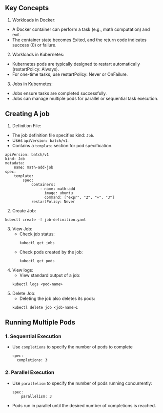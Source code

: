 ## Key Concepts

1. Workloads in Docker:

- A Docker container can perform a task (e.g., math computation) and exit.
- The container state becomes Exited, and the return code indicates success (0) or failure.

2. Workloads in Kubernetes:

- Kubernetes pods are typically designed to restart automatically (restartPolicy: Always).
- For one-time tasks, use restartPolicy: Never or OnFailure.

3. Jobs in Kubernetes:

- Jobs ensure tasks are completed successfully.
- Jobs can manage multiple pods for parallel or sequential task execution.

## Creating A job

1. Definition File:

- The job definition file specifies kind: <code>Job</code>.
- Uses <code>apiVersion: batch/v1</code>.
- Contains a <code>template</code> section for pod specification.

```
apiVersion: batch/v1
kind: Job
metadata:
    name: math-add-job
spec:
    template:
        spec:
            containers:
                - name: math-add
                  image: ubuntu
                  command: ["expr", "2", "+", "3"]
            restartPolicy: Never
```

2. Create Job:

```
kubectl create -f job-definition.yaml
```

3. View Job:
   - Check job status:
     ```
     kubectl get jobs
     ```
   - Check pods created by the job:
     ```
     kubectl get pods
     ```
4. View logs:
   - View standard output of a job:
   ```
   kubectl logs <pod-name>
   ```
5. Delete Job:
   - Deleting the job also deletes its pods:
   ```
   kubectl delete job <job-name>Í
   ```

## Running Multiple Pods

### 1. Sequential Execution

- Use <code>completions</code> to specify the number of pods to complete
  ```
  spec:
    completions: 3
  ```

### 2. Parallel Execution

- Use <code>parallelism</code> to specify the number of pods running concurrently:

  ```
  spec:
      parallelism: 3
  ```

- Pods run in parallel until the desired number of completions is reached.
